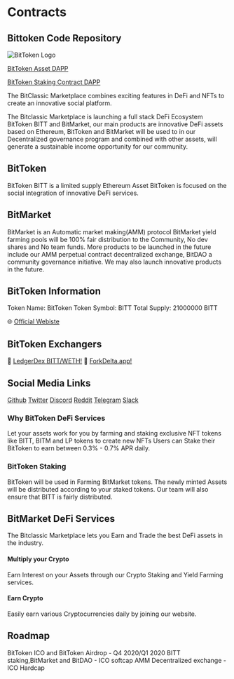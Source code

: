 # Contracts
## Bittoken Code Repository

![BitToken Logo](https://bitclassic.info/wp-content/uploads/2020/11/bittoken-logo-2.png)

[BitToken Asset DAPP](https://etherscan.io/dapp/0x5E122692b924c85934C7657fC69bA022211aa89f)

[BitToken Staking Contract DAPP](https://etherscan.io/dapp/0x2E85a8808E4F029068182E9Edc0e73B5959D3D8C)

The BitClassic Marketplace combines exciting features in DeFi and NFTs to create an innovative social platform.

The Bitclassic Marketplace is launching a full stack DeFi Ecosystem
BitToken BITT and BitMarket, our main products are innovative DeFi assets based on Ethereum, BitToken and BitMarket will be used to in our Decentralized governance program and combined with other assets, will generate a sustainable income opportunity for our community.

## BitToken
BitToken BITT is a limited supply Ethereum Asset
BitToken is focused on the social integration of innovative DeFi services.
## BitMarket
BitMarket is an Automatic market making(AMM) protocol
BitMarket yield farming pools will be 100% fair distribution to the Community, No dev shares and No team funds.
More products to be launched in the future include our AMM perpetual contract decentralized exchange, BitDAO a community governance initiative. We may also launch innovative products in the future.

## BitToken Information
Token Name: BitToken
Token Symbol: BITT
Total Supply: 21000000 BITT

🌐 [Official Webiste](https://bitclassic.info)

## BitToken Exchangers 
💱 [LedgerDex BITT/WETH!](https://app.ledgerdex.com/#/app/orders/maker-taker/BITT/0x5e122692b924c85934c7657fc69ba022211aa89f/WETH/0xc02aaa39b223fe8d0a0e5c4f27ead9083c756cc2)
💱 [ForkDelta.app!](https://forkdelta.app/#!/trade/0x5e122692b924c85934c7657fc69ba022211aa89f-ETH)

## Social Media Links
[Github](https://github.com/BitMarketToken/Contracts)
[Twitter](https://twitter.com/bitcoin_c)
[Discord](https://discord.gg/ZrSzprN6tF)
[Reddit](https://www.reddit.com/r/BitToken)
[Telegram](https://t.me/bitmarkettoken)
[Slack](https://join.slack.com/t/bitclassic/shared_invite/zt-ivvjo8tw-iCXo_KzBFhzRyhcD4KU86w)

### Why BitToken DeFi Services
Let your assets work for you by farming and staking exclusive NFT tokens like BITT, BITM and LP tokens to create new NFTs
Users can Stake their BitToken to earn between 0.3% - 0.7% APR daily.

### BitToken Staking
BitToken will be used in Farming BitMarket tokens. The newly minted Assets will be distributed according to your staked tokens. Our team will also ensure that BITT is fairly distributed. 

## BitMarket DeFi Services
The Bitclassic Marketplace lets you Earn and Trade the best DeFi assets in the industry.

#### Multiply your Crypto
Earn Interest on your Assets through our Crypto Staking and Yield Farming services.

#### Earn Crypto
Easily earn various Cryptocurrencies daily by joining our website.

## Roadmap
BitToken ICO and BitToken Airdrop - Q4 2020/Q1 2020
BITT staking,BitMarket and BitDAO - ICO softcap
AMM Decentralized exchange - ICO Hardcap
